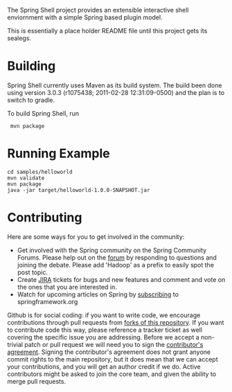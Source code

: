 The Spring Shell project provides an extensible interactive shell enviornment with a simple Spring based plugin model.

This is essentially a place holder README file until this project gets its sealegs.

# Building

Spring Shell currently uses Maven as its build system.  The build been done using version 3.0.3 (r1075438; 2011-02-28 12:31:09-0500) and the plan is to switch to gradle.

To build Spring Shell, run

     mvn package
     
# Running Example

    cd samples/helloworld
    mvn validate 
    mvn package
    java -jar target/helloworld-1.0.0-SNAPSHOT.jar
     
# Contributing

Here are some ways for you to get involved in the community:

* Get involved with the Spring community on the Spring Community Forums.  Please help out on the [forum](http://forum.springsource.org/forumdisplay.php?f=80) by responding to questions and joining the debate.
Please add 'Hadoop' as a prefix to easily spot the post topic.
* Create [JIRA](https://jira.springframework.org/browse/SHL) tickets for bugs and new features and comment and vote on the ones that you are interested in.  
* Watch for upcoming articles on Spring by [subscribing](http://www.springsource.org/node/feed) to springframework.org

Github is for social coding: if you want to write code, we encourage contributions through pull requests from [forks of this repository](http://help.github.com/forking/). If you want to contribute code this way, please reference a tracker ticket as well covering the specific issue you are addressing. Before we accept a non-trivial patch or pull request we will need you to sign the [contributor's agreement](https://support.springsource.com/spring_committer_signup).  Signing the contributor's agreement does not grant anyone commit rights to the main repository, but it does mean that we can accept your contributions, and you will get an author credit if we do.  Active contributors might be asked to join the core team, and given the ability to merge pull requests.
